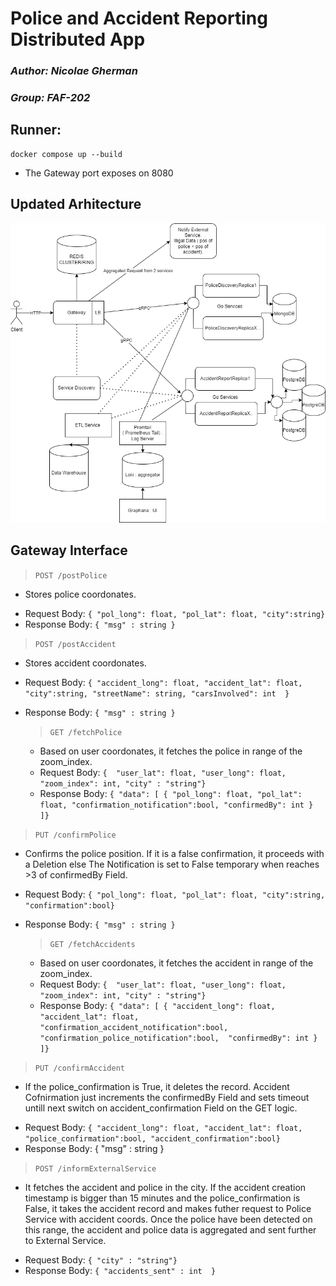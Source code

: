 # Police and Accident Reporting Distributed  App
### _Author: Nicolae Gherman_ 
### _Group: FAF-202_  

##  Runner: 
```
docker compose up --build 
``` 
- The Gateway port exposes on 8080

## Updated Arhitecture
![Screenshot](arhitecture.png) 

## Gateway Interface

   
 > `POST /postPolice`
 - Stores police coordonates.
* Request Body: `{ "pol_long": float, "pol_lat": float, "city":string}`
* Response Body: `{ "msg" : string }`   

 > `POST /postAccident`
 - Stores accident coordonates.
* Request Body: `{ "accident_long": float, "accident_lat": float, "city":string, "streetName": string, "carsInvolved": int  }`
* Response Body: `{ "msg" : string }`

  > `GET /fetchPolice`
  - Based on user coordonates, it fetches the police in range of the zoom_index.  
   * Request Body: `{  "user_lat": float, "user_long": float, "zoom_index": int, "city" : "string"}`
   * Response Body: `{ "data": [ { "pol_long": float, "pol_lat": float, "confirmation_notification":bool, "confirmedBy": int } ]}`  
   
   
 > `PUT /confirmPolice`
 - Confirms the police position. If it is a false confirmation, it proceeds with a Deletion else  The Notification is set to False temporary when reaches >3 of confirmedBy Field.
* Request Body: `{ "pol_long": float, "pol_lat": float, "city":string, "confirmation":bool}`
* Response Body: `{ "msg" : string }` 



  > `GET /fetchAccidents`
  - Based on user coordonates, it fetches the accident in range of the zoom_index.  
   * Request Body: `{  "user_lat": float, "user_long": float, "zoom_index": int, "city" : "string"}`
   * Response Body: `{ "data": [ { "accident_long": float,  "accident_lat": float,  "confirmation_accident_notification":bool,  "confirmation_police_notification":bool,  "confirmedBy": int } ]}`  
   

 > `PUT /confirmAccident`
 - If the police_confirmation is True, it deletes the record. Accident Cofnirmation just increments the confirmedBy Field and sets timeout untill next switch on accident_confirmation Field on the GET logic.
* Request Body: `{ "accident_long": float, "accident_lat": float, "police_confirmation":bool, "accident_confirmation":bool}`
* Response Body: { "msg" : string }
  
> `POST /informExternalService`
  - It fetches the accident and police in the city. If the accident creation timestamp is bigger than 15 minutes and the police_confirmation is False, it takes the accident record and makes futher request to Police Service with accident coords.
  Once the police have been detected on this range, the accident and police data is aggregated and sent further to External Service.
   * Request Body: `{ "city" : "string"}`
   * Response Body: `{ "accidents_sent" : int  }`
